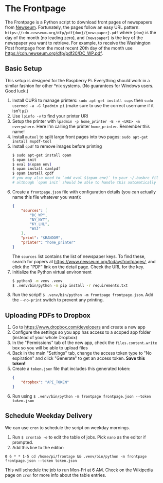 # The Frontpage
The Frontpage is a Python script to download front pages of newspapers from [Newseum](http://newseum.org/). Fortunately, the pages follow an easy URL pattern: `https://cdn.newseum.org/dfp/pdf{dom}/{newspaper}.pdf` where `{dom}` is the day of the month (no leading zero), and `{newspaper}` is the key of the newspaper you want to retrieve. For example, to receive the Washington Post frontpage from the most recent 20th day of the month use https://cdn.newseum.org/dfp/pdf20/DC_WP.pdf.

## Basic Setup
This setup is designed for the Raspberry Pi. Everything should work in a similar fashion for other *nix systems. (No guarantees for Windows users. Good luck.)

1. Install CUPS to manage printers: `sudo apt-get install cups` then `sudo usermod -a -G lpadmin pi` (make sure to use the correct username if it isn't `pi`)
2. Use `lpinfo -v` to find your printer URI
3. Setup the printer with `lpadmin -p home_printer -E -v <URI> -m everywhere`. Here I'm calling the printer `home_printer`. Remember this name! 
4. Install `mutool` to split large front pages into two pages: `sudo apt-get install mupdf-tool`
5. Install `cpdf` to remove images before printing
    ```bash
    $ sudo apt-get install opam
    $ opam init
    $ eval $(opam env)
    $ opam install camlpdf
    $ opam install cpdf
    # you may also need to `add eval $(opam env)` to your ~/.bashrc file,
    # although `opam init` should be able to handle this automatically
    ```
6. Create a `frontpage.json` file with configuration details (you can actually name this file whatever you want):
    ```json
    {
        "sources": [
            "DC_WP",
            "NY_NYT",
            "KY_LHL",
            "WSJ"
        ],
        "print": "$RANDOM",
        "printer": "home_printer"
    }
    ```
    The `sources` list contains the list of newspaper keys. To find these, search for papers at https://www.newseum.org/todaysfrontpages/, and click the "PDF" link on the detail page. Check the URL for the key.
7. Initialize the Python virtual environment
    ```bash
    $ python3 -m venv .venv
    $ .venv/bin/python -m pip install -r requirements.txt
    ```
8. Run the script! `$ .venv/bin/python -m frontpage frontpage.json`. Add the `--no-print` switch to prevent any printing.

## Uploading PDFs to Dropbox
1. Go to https://www.dropbox.com/developers and create a new app
2. Configure the settings so you app has access to a scoped app folder (instead of your whole Dropbox)
3. In the "Permissions" tab of the new app, check the `files.content.write` box so you will be able to upload files
4. Back in the main "Settings" tab, change the access token type to "No expiration" and click "Generate" to get an access token. **Save this token!**
5. Create a `token.json` file that includes this generated token:
    ```json
    {
        "dropbox": "API_TOKEN"
    }
    ```
6. Run using `$ .venv/bin/python -m frontpage frontpage.json --token token.json`

## Schedule Weekday Delivery
We can use `cron` to schedule the script on weekday mornings.
1. Run `$ crontab -e` to edit the table of jobs. Pick `nano` as the editor if prompted.
2. Add this line to the editor:
```cron
0 6 * * 1-5 cd /home/pi/frontage && .venv/bin/python -m frontpage frontpage.json --token token.json
```
This will schedule the job to run Mon-Fri at 6 AM. Check on the Wikipedia page on `cron` for more info about the table entries.